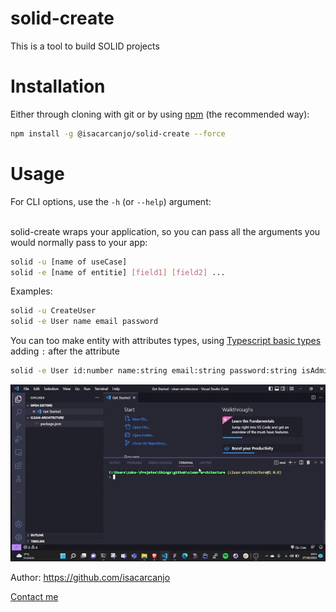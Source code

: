 # solid-create

This is a tool to build SOLID projects

# Installation

Either through cloning with git or by using [npm](https://www.npmjs.com/package/@isacarcanjo/solid-create) (the recommended way):

```bash
npm install -g @isacarcanjo/solid-create --force
```

# Usage

For CLI options, use the `-h` (or `--help`) argument:
<br/>
<br/>


solid-create wraps your application, so you can pass all the arguments you would normally pass to your app:

```bash
solid -u [name of useCase]
solid -e [name of entitie] [field1] [field2] ...
```

Examples:

```bash
solid -u CreateUser
solid -e User name email password
```

You can too make entity with attributes types, using [Typescript basic types](https://www.typescriptlang.org/docs/handbook/basic-types.html) adding `:` after the attribute

```bash
solid -e User id:number name:string email:string password:string isAdmin:boolean 
```

![example](https://raw.githubusercontent.com/isacarcanjo/solid-create/main/solid-best-example.gif)
<br/>



Author: https://github.com/isacarcanjo

[Contact me](https://www.linkedin.com/in/isac-arcanjo-098a0b164/)
